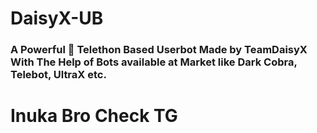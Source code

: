 # DaisyX-UB

### A Powerful 💪 Telethon Based Userbot Made by TeamDaisyX With The Help of Bots available at Market like Dark Cobra, Telebot, UltraX etc. 

# Inuka Bro Check TG
